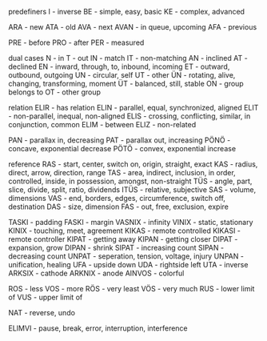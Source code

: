 predefiners 
I - inverse
BE - simple, easy, basic
KE - complex, advanced

ARA - new
ATA - old
AVA - next
AVAN - in queue, upcoming
AFA - previous

PRE - before
PRO - after 
PER - measured

dual cases
N - in
T - out
IN - match
IT - non-matching
AN - inclined
AT - declined
EN - inward, through, to, inbound, incoming
ET - outward, outbound, outgoing
UN - circular, self
UT - other
ÜN - rotating, alive, changing, transforming, moment
ÜT - balanced, still, stable
ON - group belongs to
OT - other group

relation
ELIR - has relation
ELIN - parallel, equal, synchronized, aligned
ELIT - non-parallel, inequal, non-aligned
ELIS - crossing, conflicting, similar, in conjunction, common
ELIM - between
ELIZ - non-related

PAN - parallax in, decreasing 
PAT - parallax out, increasing
PÖNÖ - concave, exponential decrease
PÖTÖ - convex, exponential increase

reference
RAS - start, center, switch on, origin, straight, exact
KAS - radius, direct, arrow, direction, range
TAS - area, indirect, inclusion, in order, controlled, inside, in possession, amongst,  non-straight
TÜS - angle, part, slice, divide, split, ratio, dividends
ITÜS - relative, subjective
SAS - volume, dimensions
VAS - end, borders, edges, circumference, switch off, destination
DAS - size, dimension
FAS - out, free, exclusion, expire


TASKI - padding
FASKI - margin 
VASNIX - infinity
VINIX - static, stationary
KINIX - touching, meet, agreement
KIKAS - remote controlled
KIKASI - remote controller
KIPAT - getting away
KIPAN - getting closer
DIPAT - expansion, grow
DIPAN - shrink
SIPAT - increasing count
SIPAN - decreasing count
UNPAT - seperation, tension, voltage, injury
UNPAN - unification, healing
UFA - upside down 
UDA - rightside left
UTA - inverse
ARKSIX - cathode 
ARKNIX - anode
AINVOS - colorful

ROS - less
VOS - more
RÖS - very least
VÖS - very much
RUS - lower limit of 
VUS - upper limit of

NAT - reverse, undo
 
ELIMVI - pause, break, error, interruption, interference